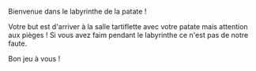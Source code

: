 Bienvenue dans le labyrinthe de la patate !

Votre but est d'arriver à la salle tartiflette avec votre patate mais attention aux pièges !
Si vous avez faim pendant le labyrinthe ce n'est pas de notre faute.

Bon jeu à vous !

